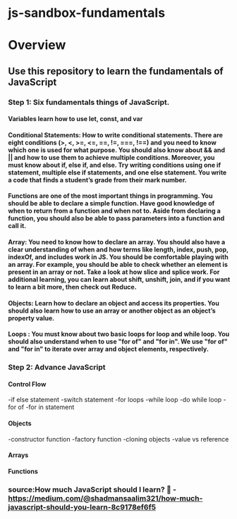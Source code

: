 # js-sandbox-fundamentals

# Overview

## Use this repository to learn the fundamentals of JavaScript

### Step 1: Six fundamentals things of JavaScript.

#### Variables learn how to use let, const, and var

#### Conditional Statements: How to write conditional statements. There are eight conditions (>, <, >=, <=, ==, !=, ===, !==) and you need to know which one is used for what purpose. You should also know about && and || and how to use them to achieve multiple conditions. Moreover, you must know about if, else if, and else. Try writing conditions using one if statement, multiple else if statements, and one else statement. You write a code that finds a student’s grade from their mark number.

#### Functions are one of the most important things in programming. You should be able to declare a simple function. Have good knowledge of when to return from a function and when not to. Aside from declaring a function, you should also be able to pass parameters into a function and call it.

#### Array: You need to know how to declare an array. You should also have a clear understanding of when and how terms like length, index, push, pop, indexOf, and includes work in JS. You should be comfortable playing with an array. For example, you should be able to check whether an element is present in an array or not. Take a look at how slice and splice work. For additional learning, you can learn about shift, unshift, join, and if you want to learn a bit more, then check out Reduce.

#### Objects: Learn how to declare an object and access its properties. You should also learn how to use an array or another object as an object’s property value.

#### Loops : You must know about two basic loops for loop and while loop. You should also understand when to use "for of" and "for in". We use "for of" and "for in" to iterate over array and object elements, respectively.

### Step 2: Advance JavaScript

#### Control Flow

-if else statement
-switch statement
-for loops
-while loop
-do while loop
-for of
-for in statement

#### Objects

-constructor function
-factory function
-cloning objects
-value vs reference

#### Arrays

#### Functions

### source:How much JavaScript should I learn? 🤔 - https://medium.com/@shadmansaalim321/how-much-javascript-should-you-learn-8c9178ef6f5

